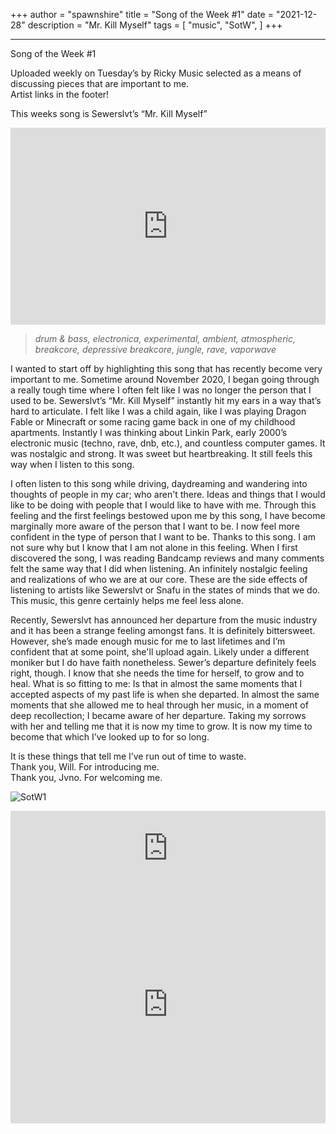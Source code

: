+++
author = "spawnshire"
title = "Song of the Week #1"
date = "2021-12-28"
description = "Mr. Kill Myself"
tags = [
    "music", "SotW",
]
+++
***
Song of the Week #1
  
Uploaded weekly on Tuesday’s by Ricky
Music selected as a means of discussing pieces that are important to me.  
Artist links in the footer!  

This weeks song is Sewerslvt’s “Mr. Kill Myself”
  
<iframe width="100%" height="315" src="https://www.youtube.com/embed/RgFaK6ZQifE" title="YouTube video player" frameborder="0" allow="accelerometer; autoplay; clipboard-write; encrypted-media; gyroscope; picture-in-picture" allowfullscreen></iframe>

> *drum & bass, electronica, experimental, ambient, atmospheric, breakcore, depressive breakcore, jungle, rave, vaporwave*
  
I wanted to start off by highlighting this song that has recently become very important to me. Sometime around November 2020, I began going through a really tough time where I often felt like I was no longer the person that I used to be. Sewerslvt’s “Mr. Kill Myself” instantly hit my ears in a way that’s hard to articulate. I felt like I was a child again, like I was playing Dragon Fable or Minecraft or some racing game back in one of my childhood apartments. Instantly I was thinking about Linkin Park, early 2000’s electronic music (techno, rave, dnb, etc.), and countless computer games. It was nostalgic and strong. It was sweet but heartbreaking. It still feels this way when I listen to this song.
  
I often listen to this song while driving, daydreaming and wandering into thoughts of people in my car; who aren't there. Ideas and things that I would like to be doing with people that I would like to have with me. Through this feeling and the first feelings bestowed upon me by this song, I have become marginally more aware of the person that I want to be. I now feel more confident in the type of person that I want to be. Thanks to this song. I am not sure why but I know that I am not alone in this feeling. When I first discovered the song, I was reading Bandcamp reviews and many comments felt the same way that I did when listening. An infinitely nostalgic feeling and realizations of who we are at our core. These are the side effects of listening to artists like Sewerslvt or Snafu in the states of minds that we do. This music, this genre certainly helps me feel less alone.
  
Recently, Sewerslvt has announced her departure from the music industry and it has been a strange feeling amongst fans. It is definitely bittersweet. However, she’s made enough music for me to last lifetimes and I’m confident that at some point, she'll upload again. Likely under a different moniker but I do have faith nonetheless. Sewer’s departure definitely feels right, though. I know that she needs the time for herself, to grow and to heal. What is so fitting to me: Is that in almost the same moments that I accepted aspects of my past life is when she departed. In almost the same moments that she allowed me to heal through her music, in a moment of deep recollection; I became aware of her departure. Taking my sorrows with her and telling me that it is now my time to grow. It is now my time to become that which I’ve looked up to for so long.
  
It is these things that tell me I’ve run out of time to waste.  
Thank you, Will. For introducing me.  
Thank you, Jvno. For welcoming me.
  
![SotW1](/draining-love-story.jpg)

<iframe style="border: 0; width: 100%; height: 120px;" src="https://bandcamp.com/EmbeddedPlayer/album=2350190403/size=large/bgcol=ffffff/linkcol=63b2cc/tracklist=false/artwork=small/transparent=true/" seamless><a href="https://sewerslvt.bandcamp.com/album/we-had-good-times-together-dont-forget-that">we had good times together, don&#39;t forget that by Sewerslvt</a></iframe>
  
<iframe src="https://open.spotify.com/embed/artist/30F64wQIHvLiFTGaNZ73nU?utm_source=generator" width="100%" height="380" frameBorder="0" allowfullscreen="" allow="autoplay; clipboard-write; encrypted-media; fullscreen; picture-in-picture"></iframe>